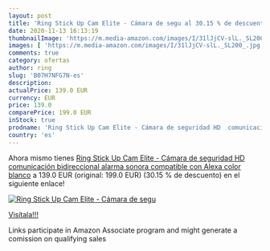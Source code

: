 ```yaml
---
layout: post
title: 'Ring Stick Up Cam Elite - Cámara de segu al 30.15 % de descuento'
date: 2020-11-13 16:13:19
thumbnailImage: 'https://m.media-amazon.com/images/I/31lJjCV-slL._SL200_.jpg'
images: [ 'https://m.media-amazon.com/images/I/31lJjCV-slL._SL200_.jpg' ]
comments: true
category: ofertas
author: ring
slug: 'B07H7NFG7N-es'
description:
actualPrice: 139.0 EUR
currency: EUR
price: 139.0
comparePrice: 199.0 EUR
inStock: true
prodname: 'Ring Stick Up Cam Elite - Cámara de seguridad HD  comunicación bidireccional  alarma sonora  compatible con Alexa  color blanco'
country: 'es'
---
```


Ahora mismo tienes [Ring Stick Up Cam Elite - Cámara de seguridad HD  comunicación bidireccional  alarma sonora  compatible con Alexa  color blanco](https://www.amazon.es/dp/B07H7NFG7N/?tag=tolees-21) a 139.0 EUR (original: 199.0 EUR) (30.15 %  de descuento) en el siguiente enlace!

[![Ring Stick Up Cam Elite - Cámara de segu](https://m.media-amazon.com/images/I/31lJjCV-slL._SL200_.jpg)](https://www.amazon.es/dp/B07H7NFG7N/?tag=tolees-21)

[Visítala!!!](https://www.amazon.es/dp/B07H7NFG7N/?tag=tolees-21)

Links participate in Amazon Associate program and might generate a comission on qualifying sales

